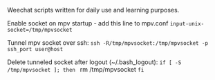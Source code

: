 Weechat scripts written for daily use and learning purposes.
 
Enable socket on mpv startup - add this line to mpv.conf
`input-unix-socket=/tmp/mpvsocket`
 
Tunnel mpv socket over ssh:
`ssh -R/tmp/mpvsocket:/tmp/mpvsocket -p ssh_port user@host`
 
Delete tunneled socket after logout (~/.bash_logout):
`if [ -S /tmp/mpvsocket ]; then
`   rm /tmp/mpvsocket
`fi`
